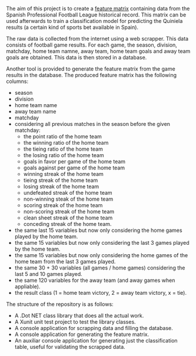 The aim of this project is to create a [feature matrix](https://en.wikipedia.org/wiki/Feature_(machine_learning)) containing data from the Spanish Professional Football League historical record. This matrix can be used afterwards to train a classification model for predicting the Quiniela results (a certain kind of sports bet available in Spain).

The raw data is collected from the internet using a web scrapper. This data consists of football game results. For each game, the season, division, matchday, home team namne, away team, home team goals and away team goals are obtained. This data is then stored in a database.

Another tool is provided to generate the feature matrix from the game results in the database. The produced feature matrix has the following columns:
* season
* division
* home team name
* away team name
* matchday
* considering all previous matches in the season before the given matchday:
  * the point ratio of the home team
  * the winning ratio of the home team
  * the tieing ratio of the home team
  * the losing ratio of the home team
  * goals in favor per game of the home team
  * goals against per game of the home team
  * winning streak of the home team
  * tieing streak of the home team
  * losing streak of the home team
  * undefeated streak of the home team
  * non-winning steak of the home team
  * scoring streak of the home team
  * non-scoring streak of the home team
  * clean sheet streak of the home team
  * conceding streak of the home team.
 * the same last 15 variables but now only considering the home games played by the home team.
 * the same 15 variables but now only considering the last 3 games played by the home team.
 * the same 15 variables but now only considering the home games of the home team from the last 3 games played.
 * the same 30 + 30 variables (all games / home games) considering the last 5 and 10 games played.
 * the same 120 variables for the away team (and away games when appliable).
 * the result class (1 = home team victory, 2 = away team victory, x = tie).

 The structure of the repository is as follows:
 * A .Dot NET class library that does all the actual work.
 * A Xunit unit test project to test the library classes.
 * A console application for scrapping data and filling the database.
 * A console application for generating the feature matrix.
 * An auxiliar console application for generating just the classification table, useful for validating the scrapped data.
